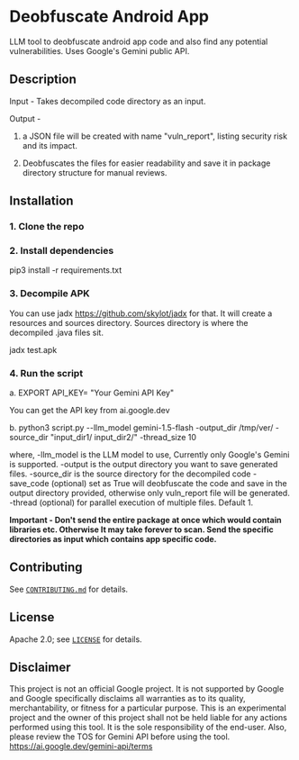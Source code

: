 # Deobfuscate Android App

LLM tool to deobfuscate android app code and also find any potential vulnerabilities. Uses Google's Gemini public API.

## Description

Input - Takes decompiled code directory as an input.

Output -

1) a JSON file will be created with name "vuln_report", listing security risk and its impact.

2) Deobfuscates the files for easier readability and save it in package directory structure for manual reviews.

## Installation

### 1. Clone the repo

### 2. Install dependencies 

pip3 install -r requirements.txt

### 3. Decompile APK

You can use jadx https://github.com/skylot/jadx for that.
It will create a resources and sources directory. Sources directory is where the decompiled .java files sit.

jadx test.apk

### 4. Run the script 

a. EXPORT API_KEY= "Your Gemini API Key" 

You can get the API key from ai.google.dev

b. python3 script.py --llm_model gemini-1.5-flash -output_dir /tmp/ver/ -source_dir "input_dir1/ input_dir2/" -thread_size 10

where, 
-llm_model is the LLM model to use, Currently only Google's Gemini is supported.
-output is the output directory you want to save generated files.
-source_dir is the source directory for the decompiled code
-save_code (optional) set as True will deobfuscate the code and save in the output directory provided, otherwise only vuln_report file will be generated.
-thread (optional) for parallel execution of multiple files. Default 1.

**Important - Don't send the entire package at once which would contain libraries etc. Otherwise It may take forever to scan. Send the specific directories as input which contains app specific code.**

## Contributing

See [`CONTRIBUTING.md`](docs/CONTRIBUTING.md) for details.

## License

Apache 2.0; see [`LICENSE`](LICENSE) for details.

## Disclaimer

This project is not an official Google project. It is not supported by
Google and Google specifically disclaims all warranties as to its quality,
merchantability, or fitness for a particular purpose. 
This is an experimental project and the owner of this project shall not be held liable for any actions performed using this tool. It is the sole responsibility of the end-user.
Also, please review the TOS for Gemini API before using the tool. https://ai.google.dev/gemini-api/terms
